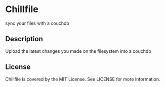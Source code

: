 # Chillfile

sync your files with a couchdb

## Description

Upload the latest changes you made on the filesystem into a couchdb

## License

Chillfile is covered by the MIT License. See LICENSE for more information.